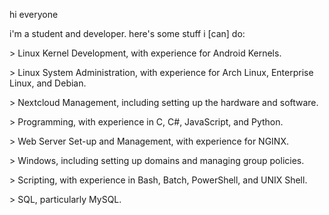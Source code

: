 hi everyone

i'm a student and developer. here's some stuff i [can] do:

\> Linux Kernel Development, with experience for Android Kernels.

\> Linux System Administration, with experience for Arch Linux, Enterprise Linux, and Debian.

\> Nextcloud Management, including setting up the hardware and software.

\> Programming, with experience in C, C#, JavaScript, and Python.

\> Web Server Set-up and Management, with experience for NGINX.

\> Windows, including setting up domains and managing group policies.

\> Scripting, with experience in Bash, Batch, PowerShell, and UNIX Shell.

\> SQL, particularly MySQL.
